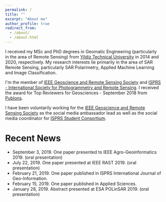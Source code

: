 ```yaml
---
permalink: /
title: ""
excerpt: "About me"
author_profile: true
redirect_from: 
  - /about/
  - /about.html
---
```




I  received my MSc and PhD degrees in Geomatic Engineering (particularly in the area of Remote Sensing) from [Yildiz Technical University](http://www.yildiz.edu.tr/en) in 2014 and 2020, respectively. My research interests lie primarily in the area of SAR Remote Sensing, particularly SAR Polarimetry, Applied Machine Learning and Image Classification. 

I'm the member of [IEEE Geoscience and Remote Sensing Society](http://www.grss-ieee.org/) and [ISPRS - International Society for Photogrammetry and Remote Sensing](https://www.isprs.org/). I received the award for Top Reviewers for Geosciences - September 2018 from [Publons](https://publons.com/researcher/1175331/mustafa-ustuner/). 

I have been voluntarily working for the [IEEE Geoscience and Remote Sensing Society](http://www.grss-ieee.org/) as the social media ambassador lead as well as the social media coordinator for [ISPRS Student Consortium](http://sc.isprs.org/home.html).


# Recent News
* September 3, 2019. One paper presented to IEEE Agro-Geoinformatics 2019. (oral presentation)
* July 22, 2019. One paper presented at IEEE RAST 2019. (oral presentation)
* February 21, 2019. One paper published in ISPRS International Journal of Geo-Information.
* February 15, 2019. One paper published in Applied Sciences. 
* January 28, 2019. Abstract presented at ESA POLinSAR 2019. (oral presentation)
